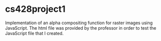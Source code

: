# cs428project1
Implementation of an alpha compositing function for raster images using JavaScript. The html file was provided by the professor in order to test the JavaScript file that I created.
